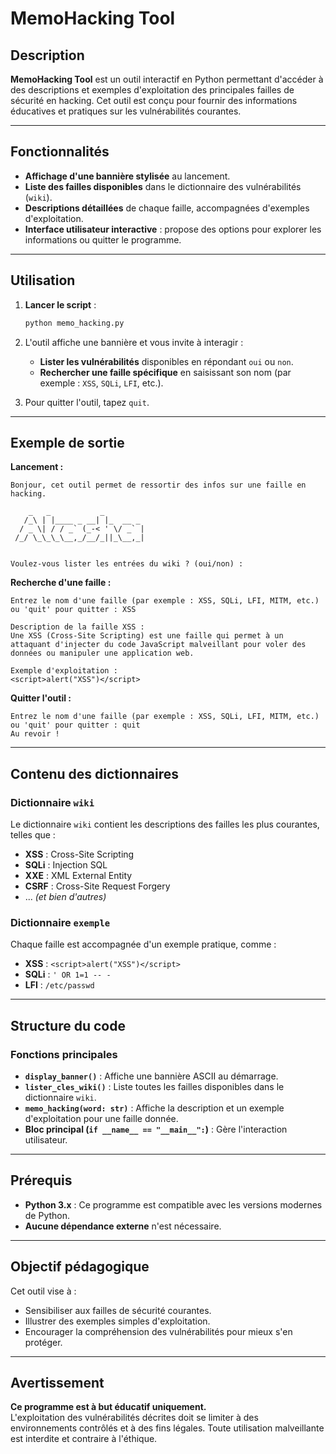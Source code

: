 # MemoHacking Tool

## Description
**MemoHacking Tool** est un outil interactif en Python permettant d'accéder à des descriptions et exemples d'exploitation des principales failles de sécurité en hacking. Cet outil est conçu pour fournir des informations éducatives et pratiques sur les vulnérabilités courantes.

---

## Fonctionnalités

- **Affichage d'une bannière stylisée** au lancement.
- **Liste des failles disponibles** dans le dictionnaire des vulnérabilités (`wiki`).
- **Descriptions détaillées** de chaque faille, accompagnées d'exemples d'exploitation.
- **Interface utilisateur interactive** : propose des options pour explorer les informations ou quitter le programme.

---

## Utilisation

1. **Lancer le script** :
   ```bash
   python memo_hacking.py
   ```
2. L'outil affiche une bannière et vous invite à interagir :
   - **Lister les vulnérabilités** disponibles en répondant `oui` ou `non`.
   - **Rechercher une faille spécifique** en saisissant son nom (par exemple : `XSS`, `SQLi`, `LFI`, etc.).

3. Pour quitter l'outil, tapez `quit`.

---

## Exemple de sortie

**Lancement :**
```
Bonjour, cet outil permet de ressortir des infos sur une faille en hacking.

    _   _           _         
   /_\ | |____ _ __| |_  __ _
  / _ \| / / _` (_-< ' \/ _` |
 /_/ \_\_\_\__,_/__/_||_\__,_|
                                                                                                              

Voulez-vous lister les entrées du wiki ? (oui/non) :
```

**Recherche d'une faille :**
```
Entrez le nom d'une faille (par exemple : XSS, SQLi, LFI, MITM, etc.) ou 'quit' pour quitter : XSS

Description de la faille XSS :
Une XSS (Cross-Site Scripting) est une faille qui permet à un attaquant d'injecter du code JavaScript malveillant pour voler des données ou manipuler une application web.

Exemple d'exploitation :
<script>alert("XSS")</script>
```

**Quitter l'outil :**
```
Entrez le nom d'une faille (par exemple : XSS, SQLi, LFI, MITM, etc.) ou 'quit' pour quitter : quit
Au revoir !
```

---

## Contenu des dictionnaires

### Dictionnaire `wiki`
Le dictionnaire `wiki` contient les descriptions des failles les plus courantes, telles que :
- **XSS** : Cross-Site Scripting
- **SQLi** : Injection SQL
- **XXE** : XML External Entity
- **CSRF** : Cross-Site Request Forgery
- ... *(et bien d'autres)*

### Dictionnaire `exemple`
Chaque faille est accompagnée d'un exemple pratique, comme :
- **XSS** : `<script>alert("XSS")</script>`
- **SQLi** : `' OR 1=1 -- -`
- **LFI** : `/etc/passwd`

---

## Structure du code

### Fonctions principales

- **`display_banner()`** : Affiche une bannière ASCII au démarrage.
- **`lister_cles_wiki()`** : Liste toutes les failles disponibles dans le dictionnaire `wiki`.
- **`memo_hacking(word: str)`** : Affiche la description et un exemple d'exploitation pour une faille donnée.
- **Bloc principal (`if __name__ == "__main__":`)** : Gère l'interaction utilisateur.

---

## Prérequis

- **Python 3.x** : Ce programme est compatible avec les versions modernes de Python.
- **Aucune dépendance externe** n'est nécessaire.

---

## Objectif pédagogique

Cet outil vise à :
- Sensibiliser aux failles de sécurité courantes.
- Illustrer des exemples simples d'exploitation.
- Encourager la compréhension des vulnérabilités pour mieux s'en protéger.

---

## Avertissement

**Ce programme est à but éducatif uniquement.**  
L'exploitation des vulnérabilités décrites doit se limiter à des environnements contrôlés et à des fins légales. Toute utilisation malveillante est interdite et contraire à l'éthique.
